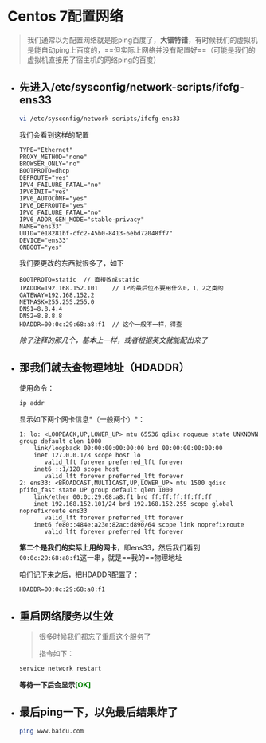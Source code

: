 # Centos 7配置网络

> 我们通常以为配置网络就是能ping百度了，**大错特错**，有时候我们的虚拟机是能自动ping上百度的，==但实际上网络并没有配置好==（可能是我们的虚拟机直接用了宿主机的网络ping的百度）

- ## 先进入/etc/sysconfig/network-scripts/ifcfg-ens33

  ```bash
  vi /etc/sysconfig/network-scripts/ifcfg-ens33
  ```

  我们会看到这样的配置

  ```
  TYPE="Ethernet"
  PROXY_METHOD="none"
  BROWSER_ONLY="no"
  BOOTPROTO=dhcp
  DEFROUTE="yes"
  IPV4_FAILURE_FATAL="no"
  IPV6INIT="yes"
  IPV6_AUTOCONF="yes"
  IPV6_DEFROUTE="yes"
  IPV6_FAILURE_FATAL="no"
  IPV6_ADDR_GEN_MODE="stable-privacy"
  NAME="ens33"
  UUID="e18281bf-cfc2-45b0-8413-6ebd72048ff7"
  DEVICE="ens33"
  ONBOOT="yes"
  ```

  我们要更改的东西就很多了，如下

  ```
  BOOTPROTO=static 	// 直接改成static
  IPADDR=192.168.152.101	// IP的最后位不要用什么0，1，2之类的
  GATEWAY=192.168.152.2
  NETMASK=255.255.255.0
  DNS1=8.8.4.4
  DNS2=8.8.8.8
  HDADDR=00:0c:29:68:a8:f1	// 这个一般不一样，得查
  ```

  *除了注释的那几个，基本上一样，或者根据英文就能配出来了*

  

- ## 那我们就去查物理地址（HDADDR）

  使用命令：

  ```bash
  ip addr
  ```

  显示如下两个网卡信息*（一般两个）*：

  ```
  1: lo: <LOOPBACK,UP,LOWER_UP> mtu 65536 qdisc noqueue state UNKNOWN group default qlen 1000
      link/loopback 00:00:00:00:00:00 brd 00:00:00:00:00:00
      inet 127.0.0.1/8 scope host lo
         valid_lft forever preferred_lft forever
      inet6 ::1/128 scope host 
         valid_lft forever preferred_lft forever
  2: ens33: <BROADCAST,MULTICAST,UP,LOWER_UP> mtu 1500 qdisc pfifo_fast state UP group default qlen 1000
      link/ether 00:0c:29:68:a8:f1 brd ff:ff:ff:ff:ff:ff
      inet 192.168.152.101/24 brd 192.168.152.255 scope global noprefixroute ens33
         valid_lft forever preferred_lft forever
      inet6 fe80::484e:a23e:82ac:d890/64 scope link noprefixroute 
         valid_lft forever preferred_lft forever
  ```

  **第二个是我们的实际上用的网卡**，即ens33，然后我们看到`00:0c:29:68:a8:f1`这一串，就是==我的==物理地址

  咱们记下来之后，把HDADDR配置了：

  ```
  HDADDR=00:0c:29:68:a8:f1
  ```

- ## 重启网络服务以生效

  > 很多时候我们都忘了重启这个服务了
  >
  > 指令如下：

  ```bash
  service network restart
  ```

  **等待一下后会显示<font color=green>[OK]</font>**

  

- ## 最后ping一下，以免最后结果炸了

  ```bash
  ping www.baidu.com
  ```

  